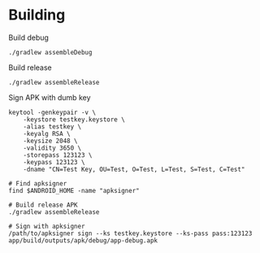 # Building

Build debug

```console
./gradlew assembleDebug
```

Build release

```console
./gradlew assembleRelease
```

Sign APK with dumb key

```console
keytool -genkeypair -v \
    -keystore testkey.keystore \
    -alias testkey \
    -keyalg RSA \
    -keysize 2048 \
    -validity 3650 \
    -storepass 123123 \
    -keypass 123123 \
    -dname "CN=Test Key, OU=Test, O=Test, L=Test, S=Test, C=Test"

# Find apksigner
find $ANDROID_HOME -name "apksigner"

# Build release APK
./gradlew assembleRelease

# Sign with apksigner
/path/to/apksigner sign --ks testkey.keystore --ks-pass pass:123123 app/build/outputs/apk/debug/app-debug.apk 
```